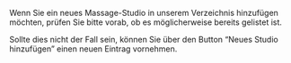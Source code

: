 Wenn Sie ein neues Massage-Studio in unserem Verzeichnis hinzufügen möchten, prüfen Sie bitte vorab, ob es möglicherweise bereits gelistet ist.

Sollte dies nicht der Fall sein, können Sie über den Button “Neues Studio hinzufügen” einen neuen Eintrag vornehmen.